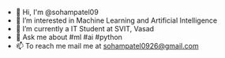 - 👋 Hi, I'm @sohampatel09
- 🔭 I’m interested in Machine Learning and Artificial Intelligence
- 🌱 I’m currently a IT Student at SVIT, Vasad
- 💬 Ask me about #ml #ai #python
- 📫 To reach me mail me at sohampatel0926@gmail.com
